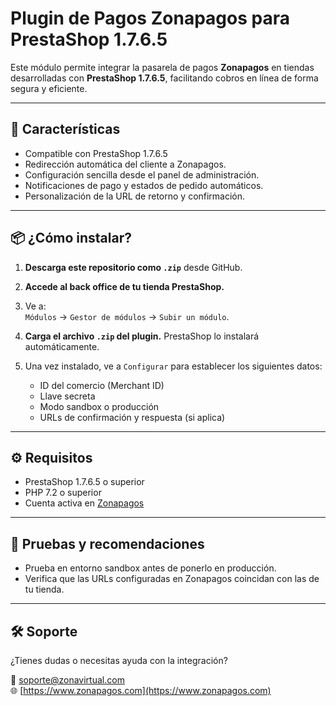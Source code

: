 # Plugin de Pagos Zonapagos para PrestaShop 1.7.6.5

Este módulo permite integrar la pasarela de pagos **Zonapagos** en tiendas desarrolladas con **PrestaShop 1.7.6.5**, facilitando cobros en línea de forma segura y eficiente.

---

## 🚀 Características

- Compatible con PrestaShop 1.7.6.5
- Redirección automática del cliente a Zonapagos.
- Configuración sencilla desde el panel de administración.
- Notificaciones de pago y estados de pedido automáticos.
- Personalización de la URL de retorno y confirmación.

---

## 📦 ¿Cómo instalar?

1. **Descarga este repositorio como `.zip`** desde GitHub.

2. **Accede al back office de tu tienda PrestaShop.**

3. Ve a:  
   `Módulos` → `Gestor de módulos` → `Subir un módulo`.

4. **Carga el archivo `.zip` del plugin.** PrestaShop lo instalará automáticamente.

5. Una vez instalado, ve a `Configurar` para establecer los siguientes datos:
   - ID del comercio (Merchant ID)
   - Llave secreta
   - Modo sandbox o producción
   - URLs de confirmación y respuesta (si aplica)

---

## ⚙️ Requisitos

- PrestaShop 1.7.6.5 o superior
- PHP 7.2 o superior
- Cuenta activa en [Zonapagos](https://www.zonapagos.com)

---

## 🧪 Pruebas y recomendaciones

- Prueba en entorno sandbox antes de ponerlo en producción.
- Verifica que las URLs configuradas en Zonapagos coincidan con las de tu tienda.

---

## 🛠️ Soporte

¿Tienes dudas o necesitas ayuda con la integración?

📧 soporte@zonavirtual.com  
🌐 [https://www.zonapagos.com](https://www.zonapagos.com)



